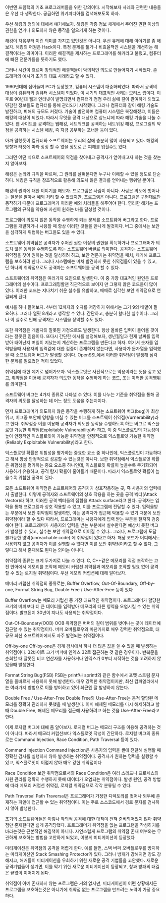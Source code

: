 이번엔 드림핵의 기초 프로그래머들을 위한 강의이다. 시작해보자
사례와 관련한 내용들은 우선 다 생략한다. 궁금하면 위키피디아를 검색해보도록 하자.

우선 해킹의 정의에 대해서 얘기해보자. 해킹은 각종 정보 체계에서 주어진 권한 이상의 권한을 얻거나 의도하지 않은 동작을 일으키게 하는 것이다.

해킹이 처음부터 이런 의미를 가지고 있던것은 아니다. 우선 유래에 대해 이야기를 좀 해보자. 해킹의 어원은 Hack이다. 특정 문제를 풀거나 비효율적인 시스템을 개선하는 해결책이라는 의미이다. 이러한 해결책을 제시하는 프로그래머를 해커라고 불렀고, 컴퓨터에 빠진 전문가들을 뜻하기도 했다.

그러나 시간이 흐르며 창의적인 해결책들이 악의적인 의도로 만들어지기 시작했다. 존 드래퍼의 예시가 초기의 대표 사례라고 할 수 있다.

1980년대에 접어들며 PC가 등장했고, 컴퓨터 시스템이 대중화되었다. 따라서 공격의 대상이 컴퓨터와 컴퓨터 시스템이 되었다. 이 시기의 대표적인 사례는 모리스 웜이다. 이후로 90년대 웹과 인터넷이 발명되면서 컴퓨터가 점점 우리 삶에 깊이 관여하게 되었고 민감한 정보들도 컴퓨터를 통해 관리되기 시작했다. 그러나 컴퓨터와 같이 해킹 기술도 발전하고, 피해의 규모도 커졌다.
기술이 발전하며 컴퓨터 시스템은 복잡해졌고, 이들은 해킹의 대상이 되었다. 따라서 무엇을 공격 대상으로 삼느냐에 따라 해킹 기술을 나눌 수 있다. 웹 사이트를 공격하는 웹해킹, 네트워크를 공격하는 네트워킹 해킹, 프로그램의 약점을 공격하는 시스템 해킹, 즉 지금 공부하는 포너블 등이 있다.

아까 말했듯이 컴퓨터와 소프트웨어는 우리의 삶에 충분히 많이 사용되고 있다. 해킹의 방향과 타겟에 따라 상상 할 수 없을 정도로 큰 피해를 입힐수도 있다.

그러면 어떤 식으로 소프트웨어의 약점을 찾아내고 공격자가 얻어내고자 하는 것을 찾는지 알아보자.

해킹은 논리와 규칙을 따르며, 그 원리를 살펴본다면 누구나 이해할 수 있을 정도로 단순하다. 해킹은 규칙을 창조적으로 활용해 의도치 않은 결과를 얻어내는 행위일 뿐이다.

해킹의 원리에 대한 이야기를 해보자. 프로그램은 사람이 아니다. 사람은 의도에 벗어나는 질문을 알아서 예외 처리 할 수 있겠지만, 프로그램은 아니다. 프로그램은 구현대로만 동작하기 때문에 프로그래머가 이러한 예외 처리들을 해주어야 한다. 영리한 해커는 프로그램의 규칙을 악용해 자신이 원하는 바를 달성할 것이다.

프로그램이 의도치 않은 동작을 수행하게 되는 문제를 소프트웨어 버그라고 한다. 프로그램을 개발하거나 사용할 때 항상 이러한 것들을 만나게 될것이다. 버그 중에서는 보안을 심각하게 위협하는 버그들도 있을 수 있다.

소프트웨어 취약점은 공격자가 주어진 권한 이상의 권한을 획득하거나 프로그래머가 의도치 않은 동작을 수행하도록 하는 소프트웨어 버글르 의미한다. 공격자는 소프트웨어 취약점을 첮어 원하는 것을 달성하려 하고, 보안 전문가는 취약점을 패치, 제거해 프로그램을 보호하려 한다. 그러나 시스템에는 미처 발견하지 못한 취약점들이 있을 수 있고, 단 하나의 취약점으로도 공격자는 소프트웨어를 공격 할 수 있다.

소프트웨어의 취약점은 여러가지 요인으로 발생한다. 이 중 가장 대표적인 원인은 프로그래머의 실수이다. 프로그래밍할땐 직관적으로 보이지 만 그렇지 않은 코드들이 많이 있다. 이러한 코드는 지나치기 쉬운 실수를 유발하고, 때때로 심각한 보안 취약점으로 연결되게 된다. 

예시를 하나 들어보자. 4부터 12까지의 숫자를 저장하기 위해서는 크기 9의 배열이 필요하다. 그러나 얼핏 8개라고 생각할 수 있다. 간단하고, 충분히 핢나한 실수이다. 그러나 이 실수로 인해 공격자는 시스템을 장악할 수도 있다.

또한 취약점은 개발자의 잘못된 가정으로도 발생한다. 항상 올바른 입력이 들어올 것이라는 잘못된 믿음이다. 또다시 간단한 에시를 설정해보자, 생년월일과 현재 날짜를 입력받아 태어난지 며칠이 지났는지 계산하는 프로그램을 만든다고 하자. 여기서 숫자를 입력받을때 사용자의 입력값에 대한 검증이 존재하지 않는다면, 사용자가 문자열을 입력했을 때 소프트웨어 버그가 발생할 것이다. OpenSSL에서 이러한 취약점이 발생해 심각한 문제를 일으켰던 적이 있었다.

취약점에 대한 얘기로 넘어가보자.
익스플로잇은 사전적으로는 악용이라는 뜻을 갖고 있고, 취약점을 이용해 공격자가 의도한 동작을 수행하게 하는 코드, 또는 이러한 공격행위를 의미한다.

소프트웨어 버그는 4가지 종류로 나타낼 수 있다. 이를 나누는 기준을 취약점을 통해 공격자의 의도를 달성하는 데 어느 정도 도움을 주는지이다.

먼저 프로그래머가 의도하지 않은 동작을 수행하게 하는 소프트웨어 버그(bug)가 최상위고,  버그중 보안에 영향을 미칠 수 있는 버그를 소프트웨어 취약점(Vurnerability)라고 한다. 취약점중 이를 이용해 공격자가 의도한 동작을 수행하도록 하는 버그르 익스플로잇 가능한 취약점(Exploitable Vulnerability)라 하고, 이 중 익스플로잇의 가능성이 높아 안정적인 익스플로잇이 가능한 취약점을 안정적으로 익스플로잇 가능한 취약점(Reliably Exploitable Vulnerability)라고 한다.

익스플로잇 확률은 위험성을 평가하는 중요한 요소 중 하나인데,  익스플로잇이 가능하다고 해서 항상 안정적으로 성공할 수 있는것은 아니다. 보한 취약점에서 익스플로잇 확률은 위험성을 평가하는 중요 요소중 하나인데, 익스플로잇 확률이 높을수록 무기화되어 사용하기 유용하고, 공격 탐지 확률이 줄어들기 때문이다. 따라서 익스플로잇 확률이 높을수록 위험한 공격이 된다.

모든 소프트웨어 취약점은 소프트웨어와 공격자가 상호작용하는 곳, 즉 사용자의 입력에서 출발한다. 이렇게 공격자와 소프트웨어의 상호 작용을 하는 곳을 공격 벡터(Attack Vector)라 하고, 이러한 공격 벡터들의 집합을 Attack surface라고 한다.
공격자는 입력을 통해 프로그램과 상호 작용할 수 있고, 이를 프로그램에 전달할 수 있다. 입력을받는 부분에서 보안 취약점이 발생하면, 이는 공격자가 접근해 악용할 수 있기 때문에 보안 취약점이라 할 수 있다 따라서, 프로그래머는 사용자에게 입력 받는 부분을 철저히 검증해야 한다. 프로그래머가 사용자의 입력을 받는 부분에서 실수한다면 예상치 못한 버그가 발생할 수 있고, 실수는 보안 취약점으로 이어질 수 있다..
그러나, 프로그램에 도달 불가능한 영역(unreachable code) 에 취약점이 있다고 하자. 해당 코드가 어디에서도 사용되지 않고 공격자가 이를 실행할 수 없다면 이를 보안 취약점이라고 할 수 없다. 그렇다고 해서 존재해도 된다는 의미는 아니다.

취약점의 종류는 크게 두가지로 나눌 수 있다. C, C++같은 메모리를 직접 조작하는 고전 언어에서 메모리를 조작해 메모리 커럽션 취약점과 메모리를 조작할 필요 없이 공격할 수 있는 로지컬 취약점이다. 우선 메모리 커럽션에 대해 알아보자.

메머리 커럽션 취약점의 종류로는, Buffer Overflow, Out-Of-Boundary, Off-by-one, Format String Bug, Double Free / Use-After-Free 등이 있다

Buffer Overflow는 메모리 커럽션 중 가장 대표적인 취약점이다. 프로그래머가 할당한 크기의 버퍼보다 더 큰 데이터를 입력받아 메모리의 다른 영역을 오염시킬 수 있는 취약점이다. 발표된지 30년이 지나도 사용되는 취약점이다.

Out-Of-Boundary(OOB)
OOB 취약점은 버퍼의  길이 범위를 벗어나는 곳에 데이터에 접근할 수 있는 취약점이다. 버퍼 오버플로우와 마찬가지로 매우 강력한 취약점으로, 대규모 최신 소프트웨어에서도 자주 발견되는 취약점이다.

Off-by-one
Off-by-one은 경계 검사에서 하나 더 많은 값을 쓸 수 있을 때 발생하는 취약점이다. 32바이트 크기 버퍼에 인덱스 32로 접근하는 것 같은 경우이다. 반복문을 순회할 때 잘못된 비교 연산자를 사용하거나 인덱스가 0부터 시작하는 것을 고려하지 않았을때 발생한다.

Format String Bug(FSB)
FSB는 printf나 sprintf와 같은 함수에서 포맷 스트림 문자열을 올바르게 사용하지 못해 발생한다. 매우 강력한 취약점이지만, 최신 컴파일러에서는 여러가지 방법으로 이를 방어하고 있어 최근엔 잘 발생하지 않는다.

Double Free / Use-After-Free
Double Free와 Use-After-Free는 동적 할당된 메모리를 정확히 관리하지 못했을 때 발생한다. 이미 해제된 메모리를 다시 해제하려고 할때 Double Free, 해제된 메모리를 접근해 사용하려고 하는 것을 Use-After-Free라고 한다.

이제 로지컬 버그에 대해 좀 알아보자. 로지컬 버그는 메모리 구조를 이용해 공격하는 것이 아니다. 따라서 메모리 커럽션보다 익스플로잇 작성이 간단하다.
로지컬 버그의 종류로는 Command Injection, Race Condition, Path Traversal 등이 있다.

Command Injection
Command Injection은 사용자의 입력을 셸에 전달해 실행할 때 정확한 검사를 실행하지 않아 발생하는 취약점이다. 공격자가 원하는 명력을 실행할 수 있고, 익스플로잇이 어렵지 않아 매우 강한 취약점이다

Race Condition
보안 취약점으로서의 Race Condition은 여러 스레드나 프로세스의 자원 관리를 정확히 수행하지 못해 데이터가 오염되는 취약점이다. 발생 원인, 공격 방법에 따라 메모리 커럽션 취약점, 로지컬 취약점으로 각각 분류될 수 있다.

Path Traversal
Path Traversal은 프로그래머가 가정한 디렉토리를 벗어나 외부에 존재하는 파일에 접근할 수 있는 취약점이다. 이는 주로 소스코드에서 경로 문자를 검사하지 않아 발생한다.

초기의 소프트웨어들은 이렇나 악의적 공격에 대한 대책이 전혀 준비되어있지 않아 취약점만 존재한다면 쉽게 공격당했다. 프로그래머가 취약점을 없는 프로그램을 작성하기를 바라는것은 근본적인 해결책이 아니다. 자연스럽게 프로그램의 취약점 존재 여부와는 무관하게 보호하는 방법을 고안하게 되었고, 이렇게 미티게이션이 등장했다

미티게이션은 취약점의 공격을 어렵게 한다. 예를 들면, 스택 버퍼 오버플로우를 방지하는 미티게이션인 Stack Smashing Protector가 있다. 그러나 방패가 강해지면 창도 강해지고, 해커들이 미티게이션을 우회하기 위한 새로운 공격 기법들을 고안했다. 새로운 공격기법들이 생기면, 이를 막기 위한 새로운 미티게이션이 등장되고, 창과 방패의 대결은 끝없이 이어지게 된다.

취약점이 아예 존재하지 않는 프로그램은 거의 없지만, 미티게이션이 어떤 상황에서든 프로그램을 보호하는것은 아니기에 취약점 없는 프로그램을 만드려는 노력이 가장 중요하다.